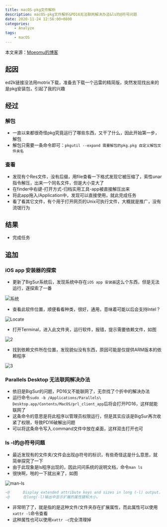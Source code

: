 ```yaml
---
title: macOS-pkg文件解析
description: macOS-pkg文件解析&PD16无法联网解决办法&ls的@符号问题
date: 2020-11-24 12:56:00+0800
categories:
    - Analyze
tags:
    - macOS
---
```


本文来源：[Moeomu的博客](/zh-cn/posts/macos-pkg文件解析/)

## 起因

ed2k链接没法用motrix下载，准备去下载一个迅雷的精简版，突然发现找出来的是pkg安装包，引起了我的兴趣

## 经过

### 解包

- 一直以来都很奇怪pkg究竟运行了哪些东西，又干了什么，因此开始第一步，解包
- 解包只需要一条命令即可：`pkgutil --expand 需要解包的pkg.pkg 自定义解包文件夹名`

### 查看

- 发现有个Res文件，没有后缀，用file查看一下格式发现它被压缩了，索性unar指令解压，出来一个同名文件，但是大小变大了
- 在finder中右键-打开方式-归档实用工具-app被直接解压出来
- 将此app拖入/Application中，发现可以直接使用，就此完成任务
- 看了看其它文件，有个用于打开网页的Unix可执行文件，大概就是推广，没有流氓行为

## 结果

- 完成任务

## 追加

### iOS app 安装器的探索

- 更新了BigSur系统后，发现系统中存在`iOS app 安装器`这么个东西，但是无法运行，遂探索了一番

![系统](https://s3.ax1x.com/2020/11/24/Dt5BZt.png)

- 查看此软件位置，顺便看看种类，很好，通用，意味着可能以后会支持Intel？

![Locate](https://s3.ax1x.com/2020/11/24/Dt5rIf.png)

- 打开Terminal，进入此文件夹，运行软件，报错，提示需要依赖文件，如图

![2](https://s3.ax1x.com/2020/11/24/Dt5DdP.png)

- 找到依赖文件所在位置，发现貌似没有东西，原因可能是仅提供ARM版本的依赖程序

![3](https://s3.ax1x.com/2020/11/24/Dt5wqI.png)

### Parallels Desktop 无法联网解决办法

- 依旧是BigSur的问题，PD16又不能联网了，无奈找了个折中的解决办法
- 运行命令`sudo -b /Applications/Parallels\ Desktop.app/Contents/MacOS/prl_client_app`后将会打开PD16，这样就能联网了
- 这条命令的意思是将此程序以管理员权限运行，但是其实应该是BigSur再次收紧了权限，导致PD16破解出问题
- 可以将这条命令写入.command文件中放在桌面，这样双击打开也可

### ls -l的@符号问题

- 最近发现有的文件夹/文件会出现@符号的标识，有些奇怪这是什么意思，就简单探究了一下
- 由于此现象是ls程序出现的，因此问问系统的说明文档，命令`man ls`
- 很快啊，啪的一下就出来了，如图

![man-ls](https://s3.ax1x.com/2020/11/24/Dto2bn.png)

```s
-@      Display extended attribute keys and sizes in long (-l) output.
-@      在long(-l)输出中显示扩展的属性键和大小。
```

- 非常明了了，就是指的是这种文件/文件夹存在扩展属性，而此属性可以使用`xattr -l`命令查看
- 这种属性也可以使用`xattr -c`完全清理掉
